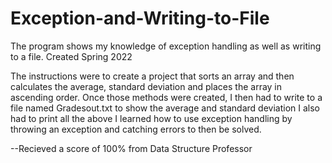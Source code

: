 # Exception-and-Writing-to-File
The program shows my knowledge of exception handling as well as writing to a file. Created Spring 2022

The instructions were to create a project that sorts an array and then calculates the average, standard deviation and places the array in ascending order.
Once those methods were created, I then had to write to a file named Gradesout.txt to show the average and standard deviation
I also had to print all the above 
I learned how to use exception handling by throwing an exception and catching errors to then be solved. 

--Recieved a score of 100% from Data Structure Professor 
